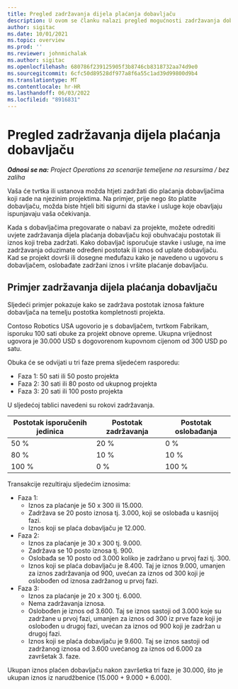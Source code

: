 ```yaml
---
title: Pregled zadržavanja dijela plaćanja dobavljaču
description: U ovom se članku nalazi pregled mogućnosti zadržavanja dobavljača.
author: sigitac
ms.date: 10/01/2021
ms.topic: overview
ms.prod: ''
ms.reviewer: johnmichalak
ms.author: sigitac
ms.openlocfilehash: 680786f239125905f3b8746cb8318732aa74d9e0
ms.sourcegitcommit: 6cfc50d89528df977a8f6a55c1ad39d99800d9b4
ms.translationtype: MT
ms.contentlocale: hr-HR
ms.lasthandoff: 06/03/2022
ms.locfileid: "8916831"
---
```

# <a name="vendor-retention-overview"></a>Pregled zadržavanja dijela plaćanja dobavljaču

_**Odnosi se na:** Project Operations za scenarije temeljene na resursima / bez zaliha_

Vaša će tvrtka ili ustanova možda htjeti zadržati dio plaćanja dobavljačima koji rade na njezinim projektima. Na primjer, prije nego što platite dobavljaču, možda biste htjeli biti sigurni da stavke i usluge koje obavljaju ispunjavaju vaša očekivanja.

Kada s dobavljačima pregovarate o nabavi za projekte, možete odrediti uvjete zadržavanja dijela plaćanja dobavljaču koji obuhvaćaju postotak ili iznos koji treba zadržati. Kako dobavljač isporučuje stavke i usluge, na ime zadržavanja oduzimate određeni postotak ili iznos od uplate dobavljaču. Kad se projekt dovrši ili dosegne međufazu kako je navedeno u ugovoru s dobavljačem, oslobađate zadržani iznos i vršite plaćanje dobavljaču.

## <a name="vendor-retention-example"></a>Primjer zadržavanja dijela plaćanja dobavljaču

Sljedeći primjer pokazuje kako se zadržava postotak iznosa fakture dobavljača na temelju postotka kompletnosti projekta.

Contoso Robotics USA ugovorio je s dobavljačem, tvrtkom Fabrikam, isporuku 100 sati obuke za projekt obnove opreme. Ukupna vrijednost ugovora je 30.000 USD s dogovorenom kupovnom cijenom od 300 USD po satu.

Obuka će se odvijati u tri faze prema sljedećem rasporedu:

- Faza 1: 50 sati ili 50 posto projekta
- Faza 2: 30 sati ili 80 posto od ukupnog projekta
- Faza 3: 20 sati ili 100 posto projekta

U sljedećoj tablici navedeni su rokovi zadržavanja.

| **Postotak isporučenih jedinica** | **Postotak zadržavanja** | **Postotak oslobađanja** |
| --- | --- | --- |
| 50 % | 20 % | 0 % |
| 80 % | 10 % | 10 % |
| 100 % | 0 % | 100 % |

Transakcije rezultiraju sljedećim iznosima:

- Faza 1:
  - Iznos za plaćanje je 50 x 300 ili 15.000.
  - Zadržava se 20 posto iznosa tj. 3.000, koji se oslobađa u kasnijoj fazi.
  - Iznos koji se plaća dobavljaču je 12.000.
- Faza 2:
  - Iznos za plaćanje je 30 x 300 tj. 9.000.
  - Zadržava se 10 posto iznosa tj. 900.
  - Oslobađa se 10 posto od 3.000 koliko je zadržano u prvoj fazi tj. 300.
  - Iznos koji se plaća dobavljaču je 8.400. Taj je iznos 9.000, umanjen za iznos zadržavanja od 900, uvećan za iznos od 300 koji je oslobođen od iznosa zadržanog u prvoj fazi.
- Faza 3:
  - Iznos za plaćanje je 20 x 300 tj. 6.000.
  - Nema zadržavanja iznosa.
  - Oslobođen je iznos od 3.600. Taj se iznos sastoji od 3.000 koje su zadržane u prvoj fazi, umanjen za iznos od 300 iz prve faze koji je oslobođen u drugoj fazi, uvećan za iznos od 900 koji je zadržan u drugoj fazi.
  - Iznos koji se plaća dobavljaču je 9.600. Taj se iznos sastoji od zadržanog iznosa od 3.600 uvećanog za iznos od 6.000 za završetak 3. faze.

Ukupan iznos plaćen dobavljaču nakon završetka tri faze je 30.000, što je ukupan iznos iz narudžbenice (15.000 + 9.000 + 6.000).
